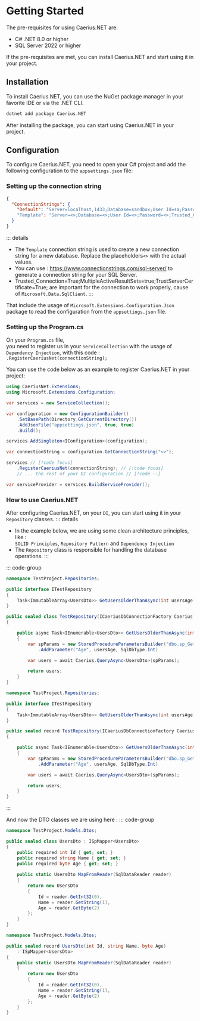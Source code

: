 # Getting Started
The pre-requisites for using Caerius.NET are:  
- C# .NET 8.0 or higher
- SQL Server 2022 or higher

If the pre-requisites are met, you can install Caerius.NET and start using it in your project.

## Installation
To install Caerius.NET, you can use the NuGet package manager in your favorite IDE or via the .NET CLI.

```bash
dotnet add package Caerius.NET
```

After installing the package, you can start using Caerius.NET in your project.

## Configuration
To configure Caerius.NET, you need to open your C# project and add the following configuration to the `appsettings.json` file:  

### Setting up the connection string
```json
{
  "ConnectionStrings": {
    "Default": "Server=localhost,1433;Database=sandbox;User Id=sa;Password=HashedPassword!;Trusted_Connection=True;MultipleActiveResultSets=true;TrustServerCertificate=True;" // [!code focus]
    "Template": "Server=<>;Database=<>;User Id=<>;Password=<>;Trusted_Connection=True;MultipleActiveResultSets=true;TrustServerCertificate=True;" // [!code focus]
  }
}
```

::: details
* The `Template` connection string is used to create a new connection string for a new database. Replace the placeholders`<>` with the actual values.
* You can use : https://www.connectionstrings.com/sql-server/ to generate a connection string for your SQL Server.
* Trusted_Connection=True;MultipleActiveResultSets=true;TrustServerCertificate=True; are important for the connection to work properly, cause of `Microsoft.Data.SqlClient`.
:::

That include the usage of `Microsoft.Extensions.Configuration.Json` package to read the configuration from the `appsettings.json` file.

### Setting up the Program.cs
On your `Program.cs` file,  
you need to register us in your `ServiceCollection` with the usage of `Dependency Injection`,  with this code : `.RegisterCaeriusNet(connectionString);`

You can use the code below as an example to register Caerius.NET in your project:

```csharp
using CaeriusNet.Extensions;
using Microsoft.Extensions.Configuration;

var services = new ServiceCollection();

var configuration = new ConfigurationBuilder()
    .SetBasePath(Directory.GetCurrentDirectory())
    .AddJsonFile("appsettings.json", true, true)
    .Build();

services.AddSingleton<IConfiguration>(configuration);

var connectionString = configuration.GetConnectionString("<>");

services // [!code focus] 
    .RegisterCaeriusNet(connectionString); // [!code focus]
    // ... the rest of your DI configuration // [!code --]

var serviceProvider = services.BuildServiceProvider();
```

### How to use Caerius.NET
After configuring Caerius.NET, on your `DI`, you can start using it in your `Repository` classes.
::: details
* In the example below, we are using some clean architecture principles, like :  
`SOLID Principles`, `Repository Pattern` and `Dependency Injection` 
* The `Repository` class is responsible for handling the database operations.
:::

::: code-group
```csharp [Classes]
namespace TestProject.Repositories;

public interface ITestRepository
{
    Task<ImmutableArray<UsersDto>> GetUsersOlderThanAsync(int usersAge);
}

public sealed class TestRepository(ICaeriusDbConnectionFactory Caerius) : ITestRepository
{

    public async Task<IEnumerable<UsersDto>> GetUsersOlderThanAsync(int usersAge)
    {
        var spParams = new StoredProcedureParametersBuilder("dbo.sp_GetUser_By_Age")
            .AddParameter("Age", usersAge, SqlDbType.Int)

        var users = await Caerius.QueryAsync<UsersDto>(spParams);

        return users;
    }
}
```
```csharp [Records (Recommended)]
namespace TestProject.Repositories;

public interface ITestRepository
{
    Task<ImmutableArray<UsersDto>> GetUsersOlderThanAsync(int usersAge);
}

public sealed record TestRepository(ICaeriusDbConnectionFactory Caerius) : ITestRepository
{

    public async Task<IEnumerable<UsersDto>> GetUsersOlderThanAsync(int usersAge)
    {
        var spParams = new StoredProcedureParametersBuilder("dbo.sp_GetUser_By_Age")
            .AddParameter("Age", usersAge, SqlDbType.Int)

        var users = await Caerius.QueryAsync<UsersDto>(spParams);

        return users;
    }
}
```
:::

And now the DTO classes we are using here :
::: code-group
```csharp [Classes]
namespace TestProject.Models.Dtos;

public sealed class UsersDto : ISpMapper<UsersDto>
{
    public required int Id { get; set; }
    public required string Name { get; set; }
    public required byte Age { get; set; }
    
    public static UsersDto MapFromReader(SqlDataReader reader)
    {
        return new UsersDto
        {
            Id = reader.GetInt32(0),
            Name = reader.GetString(1),
            Age = reader.GetByte(2)
        };
    }
}
```
```csharp [Records (Recommended)]
namespace TestProject.Models.Dtos;

public sealed record UsersDto(int Id, string Name, byte Age)
    : ISpMapper<UsersDto>
{    
    public static UsersDto MapFromReader(SqlDataReader reader)
    {
        return new UsersDto
        {
            Id = reader.GetInt32(0),
            Name = reader.GetString(1),
            Age = reader.GetByte(2)
        };
    }
}
```
